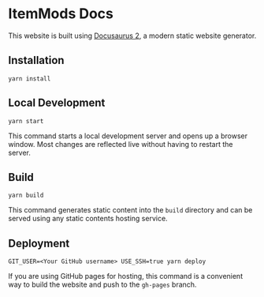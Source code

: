 # ItemMods Docs

This website is built using [Docusaurus 2](https://docusaurus.io/), a modern static website generator.

## Installation

```console
yarn install
```

## Local Development

```console
yarn start
```

This command starts a local development server and opens up a browser window. Most changes are reflected live without
having to restart the server.

## Build

```console
yarn build
```

This command generates static content into the `build` directory and can be served using any static contents hosting
service.

## Deployment

```console
GIT_USER=<Your GitHub username> USE_SSH=true yarn deploy
```

If you are using GitHub pages for hosting, this command is a convenient way to build the website and push to
the `gh-pages` branch.
